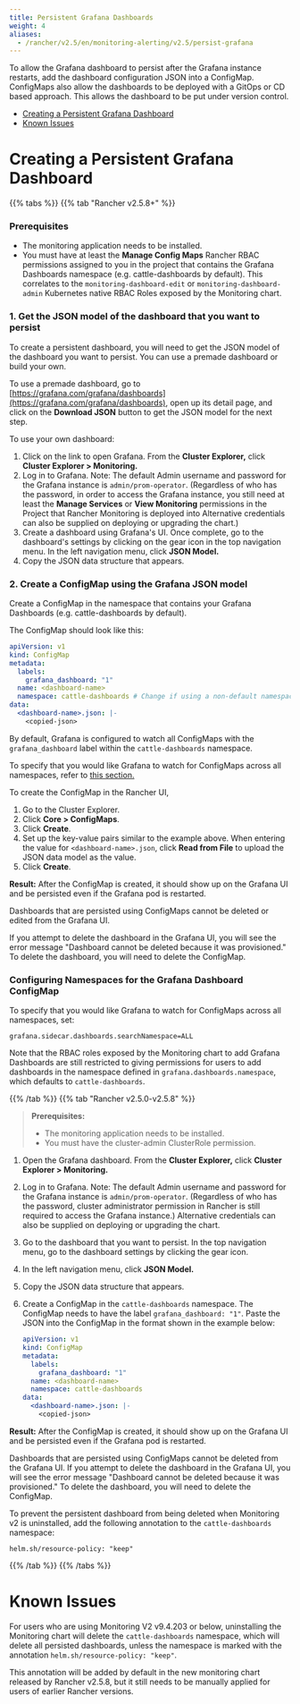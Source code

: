 ```yaml
---
title: Persistent Grafana Dashboards
weight: 4
aliases:
  - /rancher/v2.5/en/monitoring-alerting/v2.5/persist-grafana
---
```


To allow the Grafana dashboard to persist after the Grafana instance restarts, add the dashboard configuration JSON into a ConfigMap. ConfigMaps also allow the dashboards to be deployed with a GitOps or CD based approach. This allows the dashboard to be put under version control.

- [Creating a Persistent Grafana Dashboard](#creating-a-persistent-grafana-dashboard)
- [Known Issues](#known-issues)

# Creating a Persistent Grafana Dashboard

{{% tabs %}}
{{% tab "Rancher v2.5.8+" %}}
### Prerequisites

- The monitoring application needs to be installed.
- You must have at least the **Manage Config Maps** Rancher RBAC permissions assigned to you in the project that contains the Grafana Dashboards namespace (e.g. cattle-dashboards by default). This correlates to the `monitoring-dashboard-edit` or `monitoring-dashboard-admin` Kubernetes native RBAC Roles exposed by the Monitoring chart.

### 1. Get the JSON model of the dashboard that you want to persist

To create a persistent dashboard, you will need to get the JSON model of the dashboard you want to persist. You can use a premade dashboard or build your own.

To use a premade dashboard, go to [https://grafana.com/grafana/dashboards](https://grafana.com/grafana/dashboards), open up its detail page, and click on the **Download JSON** button to get the JSON model for the next step.

To use your own dashboard:

1. Click on the link to open Grafana. From the **Cluster Explorer,** click **Cluster Explorer > Monitoring.**
1. Log in to Grafana. Note: The default Admin username and password for the Grafana instance is `admin/prom-operator`. (Regardless of who has the password, in order to access the Grafana instance, you still need at least the **Manage Services** or **View Monitoring** permissions in the Project that Rancher Monitoring is deployed into Alternative credentials can also be supplied on deploying or upgrading the chart.)
1. Create a dashboard using Grafana's UI. Once complete, go to the dashboard's settings by clicking on the gear icon in the top navigation menu. In the left navigation menu, click **JSON Model.**
1. Copy the JSON data structure that appears.

### 2. Create a ConfigMap using the Grafana JSON model

Create a ConfigMap in the namespace that contains your Grafana Dashboards (e.g. cattle-dashboards by default). 

The ConfigMap should look like this:

```yaml
apiVersion: v1
kind: ConfigMap
metadata:
  labels:
    grafana_dashboard: "1"
  name: <dashboard-name>
  namespace: cattle-dashboards # Change if using a non-default namespace
data:
  <dashboard-name>.json: |-
    <copied-json>
```

By default, Grafana is configured to watch all ConfigMaps with the `grafana_dashboard` label within the `cattle-dashboards` namespace.

To specify that you would like Grafana to watch for ConfigMaps across all namespaces, refer to [this section.](#configuring-namespaces-for-the-grafana-dashboard-configmap)

To create the ConfigMap in the Rancher UI,

1. Go to the Cluster Explorer.
1. Click **Core > ConfigMaps**.
1. Click **Create**.
1. Set up the key-value pairs similar to the example above. When entering the value for `<dashboard-name>.json`, click **Read from File** to upload the JSON data model as the value.
1. Click **Create**.

**Result:** After the ConfigMap is created, it should show up on the Grafana UI and be persisted even if the Grafana pod is restarted.

Dashboards that are persisted using ConfigMaps cannot be deleted or edited from the Grafana UI.

If you attempt to delete the dashboard in the Grafana UI, you will see the error message "Dashboard cannot be deleted because it was provisioned." To delete the dashboard, you will need to delete the ConfigMap.

### Configuring Namespaces for the Grafana Dashboard ConfigMap

To specify that you would like Grafana to watch for ConfigMaps across all namespaces, set:

```
grafana.sidecar.dashboards.searchNamespace=ALL
```

Note that the RBAC roles exposed by the Monitoring chart to add Grafana Dashboards are still restricted to giving permissions for users to add dashboards in the namespace defined in `grafana.dashboards.namespace`, which defaults to `cattle-dashboards`.

{{% /tab %}}
{{% tab "Rancher v2.5.0-v2.5.8" %}}
> **Prerequisites:**
> 
> - The monitoring application needs to be installed.
> - You must have the cluster-admin ClusterRole permission.

1. Open the Grafana dashboard. From the **Cluster Explorer,** click **Cluster Explorer > Monitoring.**
1. Log in to Grafana. Note: The default Admin username and password for the Grafana instance is `admin/prom-operator`. (Regardless of who has the password, cluster administrator permission in Rancher is still required to access the Grafana instance.) Alternative credentials can also be supplied on deploying or upgrading the chart.
1. Go to the dashboard that you want to persist. In the top navigation menu, go to the dashboard settings by clicking the gear icon.
1. In the left navigation menu, click **JSON Model.**
1. Copy the JSON data structure that appears.
1. Create a ConfigMap in the `cattle-dashboards` namespace. The ConfigMap needs to have the label `grafana_dashboard: "1"`. Paste the JSON into the ConfigMap in the format shown in the example below:

    ```yaml
    apiVersion: v1
    kind: ConfigMap
    metadata:
      labels:
        grafana_dashboard: "1"
      name: <dashboard-name>
      namespace: cattle-dashboards
    data:
      <dashboard-name>.json: |-
        <copied-json>
	```

**Result:** After the ConfigMap is created, it should show up on the Grafana UI and be persisted even if the Grafana pod is restarted.

Dashboards that are persisted using ConfigMaps cannot be deleted from the Grafana UI. If you attempt to delete the dashboard in the Grafana UI, you will see the error message "Dashboard cannot be deleted because it was provisioned." To delete the dashboard, you will need to delete the ConfigMap.

To prevent the persistent dashboard from being deleted when Monitoring v2 is uninstalled, add the following annotation to the `cattle-dashboards` namespace:

```
helm.sh/resource-policy: "keep"
```

{{% /tab %}}
{{% /tabs %}}

# Known Issues

For users who are using Monitoring V2 v9.4.203 or below, uninstalling the Monitoring chart will delete the `cattle-dashboards` namespace, which will delete all persisted dashboards, unless the namespace is marked with the annotation `helm.sh/resource-policy: "keep"`.

This annotation will be added by default in the new monitoring chart released by Rancher v2.5.8, but it still needs to be manually applied for users of earlier Rancher versions.
